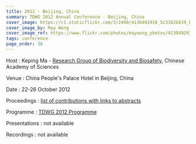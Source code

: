 ```yaml
---
title: 2012 - Beijing, China
summary: TDWG 2012 Annual Conference - Beijing, China
cover_image: https://c1.staticflickr.com/3/2490/4130492916_5c3162b819_b.jpg
cover_image_by: May Wong
cover_image_ref: https://www.flickr.com/photos/maywong_photos/4130492916
tags: conference
page_order: 38
---
```


Host
: Keping Ma - [Research Group of Biodiversity and Biosafety](http://www.biodiv.ibcas.ac.cn/en/index.html), Chinese Academy of Sciences

Venue
: China People's Palace Hotel in Beijing, China

Date
: 22-26 October 2012

Proceedings
: [list of contributions with links to abstracts](https://mbgocs.mobot.org/index.php/tdwg/2012/schedConf/presentations)

Programme
: [TDWG 2012 Programme](https://static.tdwg.org/conferences/2012/tdwg_2012_programme.pdf)

Presentations
: not available

Recordings
: not available
